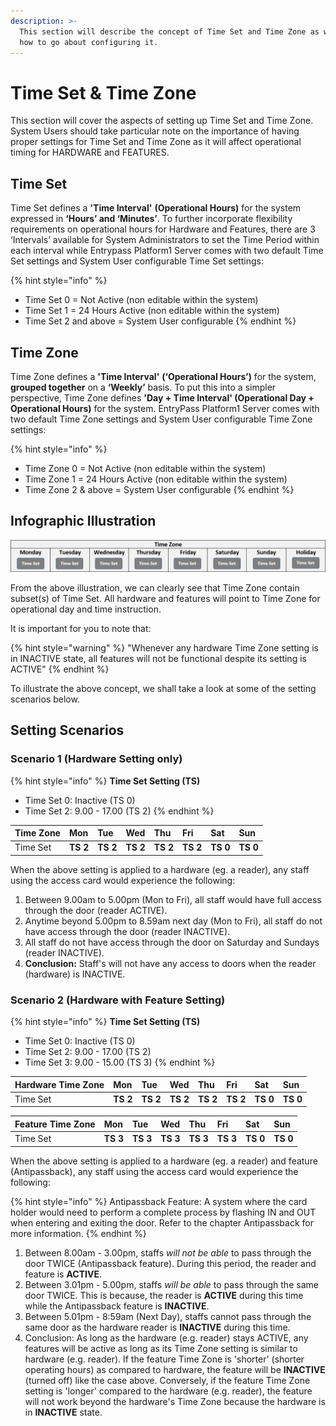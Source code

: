```yaml
---
description: >-
  This section will describe the concept of Time Set and Time Zone as well as
  how to go about configuring it.
---
```


# Time Set & Time Zone

This section will cover the aspects of setting up Time Set and Time Zone. System Users should take particular note on the importance of having proper settings for Time Set and Time Zone as it will affect operational timing for HARDWARE and FEATURES. 

## Time Set

Time Set defines a **'Time Interval'** **\(Operational Hours\)** for the system expressed in **‘Hours’ and ‘Minutes’**. To further incorporate flexibility requirements on operational hours for Hardware and Features, there are 3 ‘Intervals’ available for System Administrators to set the Time Period within each interval while Entrypass Platform1 Server comes with two default Time Set settings and System User configurable Time Set settings:

{% hint style="info" %}
* Time Set 0 = Not Active \(non editable within the system\)
* Time Set 1 = 24 Hours Active \(non editable within the system\)
* Time Set 2 and above = System User configurable
{% endhint %}

## Time Zone

Time Zone defines a **'Time Interval'** **\(‘Operational Hours’\)** for the system, **grouped together** on a **‘Weekly’** basis. To put this into a simpler perspective, Time Zone defines **'Day + Time Interval' \(Operational Day + Operational Hours\)** for the system. EntryPass Platform1 Server comes with two default Time Zone settings and System User configurable Time Zone settings:

{% hint style="info" %}
* Time Zone 0 = Not Active \(non editable within the system\)
* Time Zone 1 = 24 Hours Active \(non editable within the system\)
* Time Zone 2 & above = System User configurable
{% endhint %}

## Infographic Illustration

![Time Set within Time Zone](../.gitbook/assets/untitled1a%20%283%29.png)

From the above illustration, we can clearly see that Time Zone contain subset\(s\) of Time Set. All hardware and features will point to Time Zone for operational day and time instruction.

It is important for you to note that:

{% hint style="warning" %}
"Whenever any hardware Time Zone setting is in INACTIVE state, all features will not be functional despite its setting is ACTIVE"
{% endhint %}

To illustrate the above concept, we shall take a look at some of the setting scenarios below.

## Setting Scenarios

### Scenario 1 \(Hardware Setting only\)

{% hint style="info" %}
**Time Set Setting \(TS\)**

* Time Set 0: Inactive \(TS 0\)
* Time Set 2: 9.00 - 17.00 \(TS 2\)
{% endhint %}

| Time Zone | Mon | Tue | Wed | Thu | Fri | Sat | Sun |
| :--- | :--- | :--- | :--- | :--- | :--- | :--- | :--- |
| Time Set | **TS 2** | **TS 2** | **TS 2** | **TS 2** | **TS 2** | **TS 0** | **TS 0** |

When the above setting is applied to a hardware \(eg. a reader\), any staff using the access card would experience the following:

1. Between 9.00am to 5.00pm \(Mon to Fri\), all staff would have full access through the door \(reader ACTIVE\).
2. Anytime beyond 5.00pm to 8.59am next day \(Mon to Fri\), all staff do not have access through the door \(reader INACTIVE\).
3. All staff do not have access through the door on Saturday and Sundays \(reader INACTIVE\).
4. **Conclusion:** Staff's will not have any access to doors when the reader \(hardware\) is INACTIVE.

### Scenario 2 \(Hardware with Feature Setting\)

{% hint style="info" %}
**Time Set Setting \(TS\)**

* Time Set 0: Inactive \(TS 0\)
* Time Set 2: 9.00 - 17.00 \(TS 2\)
* Time Set 3: 9.00 - 15.00 \(TS 3\)
{% endhint %}

| **Hardware** Time Zone | Mon | Tue | Wed | Thu | Fri | Sat | Sun |
| :--- | :--- | :--- | :--- | :--- | :--- | :--- | :--- |
| Time Set | **TS 2** | **TS 2** | **TS 2** | **TS 2** | **TS 2** | **TS 0** | **TS 0** |

| **Feature** Time Zone | Mon | Tue | Wed | Thu | Fri | Sat | Sun |
| :--- | :--- | :--- | :--- | :--- | :--- | :--- | :--- |
| Time Set | **TS 3** | **TS 3** | **TS 3** | **TS 3** | **TS 3** | **TS 0** | **TS 0** |

When the above setting is applied to a hardware \(eg. a reader\) and feature \(Antipassback\), any staff using the access card would experience the following:

{% hint style="info" %}
Antipassback Feature: A system where the card holder would need to perform a complete process by flashing IN and OUT when entering and exiting the door. Refer to the chapter Antipassback for more information.
{% endhint %}

1. Between 8.00am - 3.00pm, staffs _will not be able_ to pass through the door TWICE \(Antipassback feature\). During this period, the reader and feature is **ACTIVE**.
2. Between 3.01pm - 5.00pm, staffs _will be able_ to pass through the same door TWICE. This is because, the reader is **ACTIVE** during this time while the Antipassback feature is **INACTIVE**.
3. Between 5.01pm - 8:59am \(Next Day\), staffs cannot pass through the same door as the hardware reader is **INACTIVE** during this time.
4. Conclusion: As long as the hardware \(e.g. reader\) stays ACTIVE, any features will be active as long as its Time Zone setting is similar to hardware \(e.g. reader\). If the feature Time Zone is 'shorter' \(shorter operating hours\) as compared to hardware, the feature will be **INACTIVE** \(turned off\) like the case above. Conversely, if the feature Time Zone setting is 'longer' compared to the hardware \(e.g. reader\), the feature will not work beyond the hardware's Time Zone because the hardware is in **INACTIVE** state.

